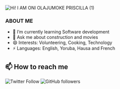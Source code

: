 
![Hi! I AM ONI OLAJUMOKE PRISCILLA (1)](https://user-images.githubusercontent.com/69638013/106298986-269c2e80-6244-11eb-8a7e-8735e6553c97.png)

### ABOUT ME
- 🌱 I’m currently learning Software development
- 💬 Ask me about construction  and movies
- 😄 Interests: Volunteering, Cooking, Technology
- ⚡ Languages: English, Yoruba, Hausa and French

## 📫 How to reach me 
![Twitter Follow](https://img.shields.io/twitter/follow/prolajumokeoni) ![GitHub followers](https://img.shields.io/github/followers/prolajumokeoni?logo=Github)
